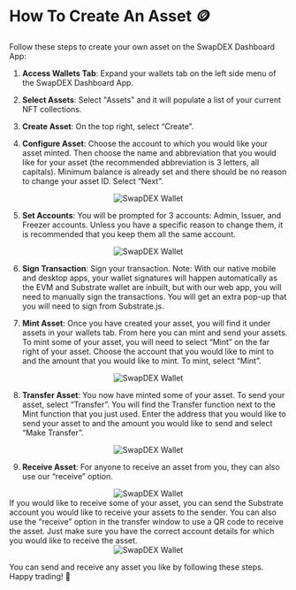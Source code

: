 # How To Create An Asset 🪙

Follow these steps to create your own asset on the SwapDEX Dashboard App:

1. **Access Wallets Tab**: Expand your wallets tab on the left side menu of the SwapDEX Dashboard App.

2. **Select Assets**: Select "Assets" and it will populate a list of your current NFT collections.

3. **Create Asset**: On the top right, select “Create”.

4. **Configure Asset**: Choose the account to which you would like your asset minted. Then choose the name and abbreviation that you would like for your asset (the recommended abbreviation is 3 letters, all capitals). Minimum balance is already set and there should be no reason to change your asset ID. Select “Next”.

<div align="center">
  <img src="./assets/create_asset1.png" alt="SwapDEX Wallet">
</div>

5. **Set Accounts**: You will be prompted for 3 accounts: Admin, Issuer, and Freezer accounts. Unless you have a specific reason to change them, it is recommended that you keep them all the same account.

<div align="center">
  <img src="./assets/create_asset2.png" alt="SwapDEX Wallet">
</div>

6. **Sign Transaction**: Sign your transaction. Note: With our native mobile and desktop apps, your wallet signatures will happen automatically as the EVM and Substrate wallet are inbuilt, but with our web app, you will need to manually sign the transactions. You will get an extra pop-up that you will need to sign from Substrate.js.

7. **Mint Asset**: Once you have created your asset, you will find it under assets in your wallets tab. From here you can mint and send your assets. To mint some of your asset, you will need to select “Mint” on the far right of your asset. Choose the account that you would like to mint to and the amount that you would like to mint. To mint, select “Mint”.
<div align="center">
  <img src="./assets/create_asset3.png" alt="SwapDEX Wallet">
</div>

8. **Transfer Asset**: You now have minted some of your asset. To send your asset, select “Transfer”. You will find the Transfer function next to the Mint function that you just used. Enter the address that you would like to send your asset to and the amount you would like to send and select “Make Transfer”.
<div align="center">
  <img src="./assets/create_asset4.png" alt="SwapDEX Wallet">
</div>

9. **Receive Asset**: For anyone to receive an asset from you, they can also use our “receive” option. 
<div align="center">
  <img src="./assets/create_asset5.png" alt="SwapDEX Wallet">
</div>
If you would like to receive some of your asset, you can send the Substrate account you would like to receive your assets to the sender. You can also use the “receive” option in the transfer window to use a QR code to receive the asset. Just make sure you have the correct account details for which you would like to receive the asset.
<div align="center">
  <img src="./assets/create_asset6.png" alt="SwapDEX Wallet">
</div>

You can send and receive any asset you like by following these steps. Happy trading! 🚀
